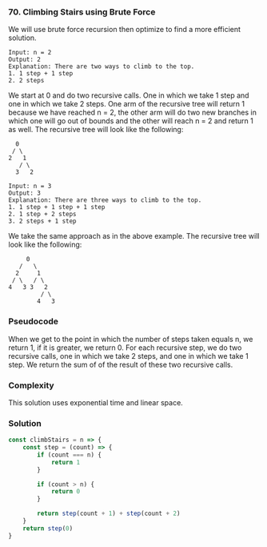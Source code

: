 ### 70. Climbing Stairs using Brute Force

We will use brute force recursion then optimize to find a more efficient solution.

```
Input: n = 2
Output: 2
Explanation: There are two ways to climb to the top.
1. 1 step + 1 step
2. 2 steps
```
We start at 0 and do two recursive calls. One in which we take 1 step and one in which we take 2 steps. One arm of the recursive tree will return 1 because we have reached n = 2, the other arm will do two new branches in which one will go out of bounds and the other will reach n = 2 and return 1 as well. The recursive tree will look like the following:
```
  0
 / \
2   1
   / \
  3   2              
```

```
Input: n = 3
Output: 3
Explanation: There are three ways to climb to the top.
1. 1 step + 1 step + 1 step
2. 1 step + 2 steps
3. 2 steps + 1 step
```
We take the same approach as in the above example. The recursive tree will look like the following:
```
     0 
   /   \
  2     1
 / \   / \
4   3 3   2
         / \  
        4   3          
```
### Pseudocode
When we get to the point in which the number of steps taken equals n, we return 1, if it is greater, we return 0. For each recursive step, we do two recursive calls, one in which we take 2 steps, and one in which we take 1 step. We return the sum of of the result of these two recursive calls.

### Complexity
This solution uses exponential time and linear space.

### Solution
```js
const climbStairs = n => {
    const step = (count) => {
        if (count === n) {
            return 1
        }

        if (count > n) {
            return 0
        }

        return step(count + 1) + step(count + 2)
    }
    return step(0)
}
```
